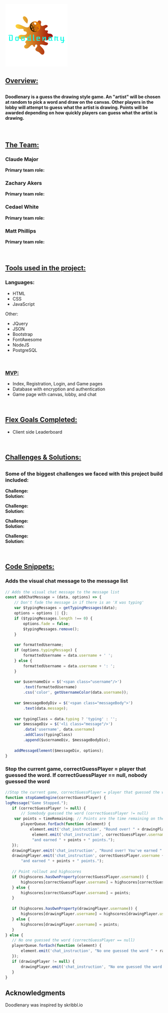 

<img src="public/images/doodlenary1.png">

<h2><u>Overview:</u><h2>
<h4>Doodlenary is a guess the drawing style game. An "artist" will be chosen at random to pick a word and draw on the canvas. Other players in the lobby will attempt to guess what the artist is drawing. Points will be awarded depending on how quickly players can guess what the artist is drawing.</h4>

</br>

<h2><u>The Team:</u></h2>

<h3>Claude Major</h3>
<b>Primary team role:</b> 
</br>

<h3>Zachary Akers</h3>
<b>Primary team role:</b>
</br>

<h3>Cedael White</h3>
<b>Primary team role:</b>

<h3>Matt Phillips</h3>
<b>Primary team role:</b>

</br>
</br>
</br>

<h2><u>Tools used in the project:</u></h3>
<h3>Languages:</h3>
<ul>
    <li>HTML</li>
    <li>CSS</li>
    <li>JavaScript</li>
</ul>

Other:

<ul>
    <li>JQuery</li>
    <li>JSON</li>
    <li>Bootstrap</li>
    <li>FontAwesome</li>
    <li>NodeJS</li>
    <li>PostgreSQL</li>
    
</ul>

<br>



<h3><u>MVP:</u></h3>
<ul>
    <li>Index, Registration, Login, and Game pages</li>
    <li>Database with encryption and authentication</li>
    <li>Game page with canvas, lobby, and chat</li>
    
    
    
</ul>

</br>

<h2><u>Flex Goals Completed:</u></h2>
<ul>
    <li>Client side Leaderboard</li>
</ul>

</br>


<h2><u>Challenges & Solutions:</u><h2>
<h3>Some of the biggest challenges we faced with this project build included:</h2>

<b>Challenge: </b>
<br>
<b>Solution:</b>

<b>Challenge: </b>
<br>
<b>Solution: </b>

<b>Challenge: </b>
<br>
<b>Solution: </b>

<b>Challenge: </b>
<br>
<b>Solution: </b>

</br>

<h2><u>Code Snippets:</u></h2>

### Adds the visual chat message to the message list</h4>
``` javascript
// Adds the visual chat message to the message list
const addChatMessage = (data, options) => {
    // Don't fade the message in if there is an 'X was typing'
    var $typingMessages = getTypingMessages(data);
    options = options || {};
    if ($typingMessages.length !== 0) {
        options.fade = false;
        $typingMessages.remove();
    }

    var formattedUsername;
    if (options.typingMessage) {
        formattedUsername = data.username + ' ';
    } else {
        formattedUsername = data.username + ': ';
    }

    var $usernameDiv = $('<span class="username"/>')
        .text(formattedUsername)
        .css('color', getUsernameColor(data.username));

    var $messageBodyDiv = $('<span class="messageBody">')
        .text(data.message);

    var typingClass = data.typing ? 'typing' : '';
    var $messageDiv = $('<li class="message"/>')
        .data('username', data.username)
        .addClass(typingClass)
        .append($usernameDiv, $messageBodyDiv);

    addMessageElement($messageDiv, options);
}
``` 
### Stop the current game, correctGuessPlayer = player that guessed the word. If correctGuessPlayer == null, nobody guessed the word</h4>
 ``` javascript  
//Stop the current game, correctGuessPlayer = player that guessed the word. If correctGuessPlayer == null, nobody guessed the word
function stopGameEngine(correctGuessPlayer) {
 logMessage("Game Stopped.");
    if (correctGuessPlayer != null) {
        // Somebody guessed the word (correctGuessPlayer != null)
     var points = timeRemaining; // Points are the time remaining on the round timer
        playerQueue.forEach(function (element) {
            element.emit('chat_instruction', "Round over! " + drawingPlayer.username + " earned " + points + " points.");
             element.emit('chat_instruction', correctGuessPlayer.username + " Guessed the word: " + randomWord + " correctly\n" +
             "and earned " + points + " points.");
    });
    drawingPlayer.emit('chat_instruction', "Round over! You've earned " + points + " points.");
    drawingPlayer.emit('chat_instruction', correctGuessPlayer.username + " Guessed the word: " + randomWord + " correctly\n" +
        "and earned " + points + " points.");

    // Point rollout and highscores
    if (highscores.hasOwnProperty(correctGuessPlayer.username)) {
        highscores[correctGuessPlayer.username] = highscores[correctGuessPlayer.username] + points;
    } else {
        highscores[correctGuessPlayer.username] = points;
    }

    if (highscores.hasOwnProperty(drawingPlayer.username)) {
        highscores[drawingPlayer.username] = highscores[drawingPlayer.username] + points;
    } else {
        highscores[drawingPlayer.username] = points;
    }
} else {
    // No one guessed the word (correctGuessPlayer == null)
    playerQueue.forEach(function (element) {
        element.emit('chat_instruction', "No one guessed the word " + randomWord + " Nobody earns points.");
    });
    if (drawingPlayer != null) {
        drawingPlayer.emit('chat_instruction', "No one guessed the word " + randomWord + " Nobody earns points.");
    }
}
```

## Acknowledgments

Doodlenary was inspired by skribbl.io

